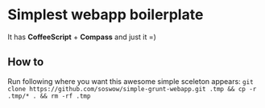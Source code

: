 Simplest webapp boilerplate
===========================
It has **CoffeeScript** + **Compass** and just it =)

How to
-------
Run following where you want this awesome simple sceleton appears:
`git clone https://github.com/soswow/simple-grunt-webapp.git .tmp && cp -r .tmp/* . && rm -rf .tmp`
